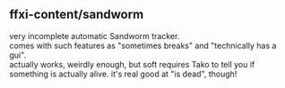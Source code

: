 ## ffxi-content/sandworm
very incomplete automatic Sandworm tracker.<br/>
comes with such features as "sometimes breaks" and "technically has a gui".<br/>
actually works, weirdly enough, but soft requires Tako to tell you if something is actually alive. it's real good at "is dead", though!